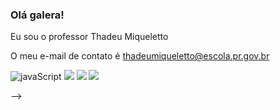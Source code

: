 ### Olá galera!
Eu sou o professor Thadeu Miqueletto

O meu e-mail de contato é thadeumiqueletto@escola.pr.gov.br

![javaScript](https://img.shields.io/badge/JavaScript-323330?style=for-the-badge&logo=javascript&logoColor=F7DF1E)
![](https://img.shields.io/badge/HTML5-E34F26?style=for-the-badge&logo=html5&logoColor=white)
![](https://img.shields.io/badge/Python-FFD43B?style=for-the-badge&logo=python&logoColor=blue)
![](https://img.shields.io/badge/Scratch-4D97FF?style=for-the-badge&logo=Scratch&logoColor=white)

-->
